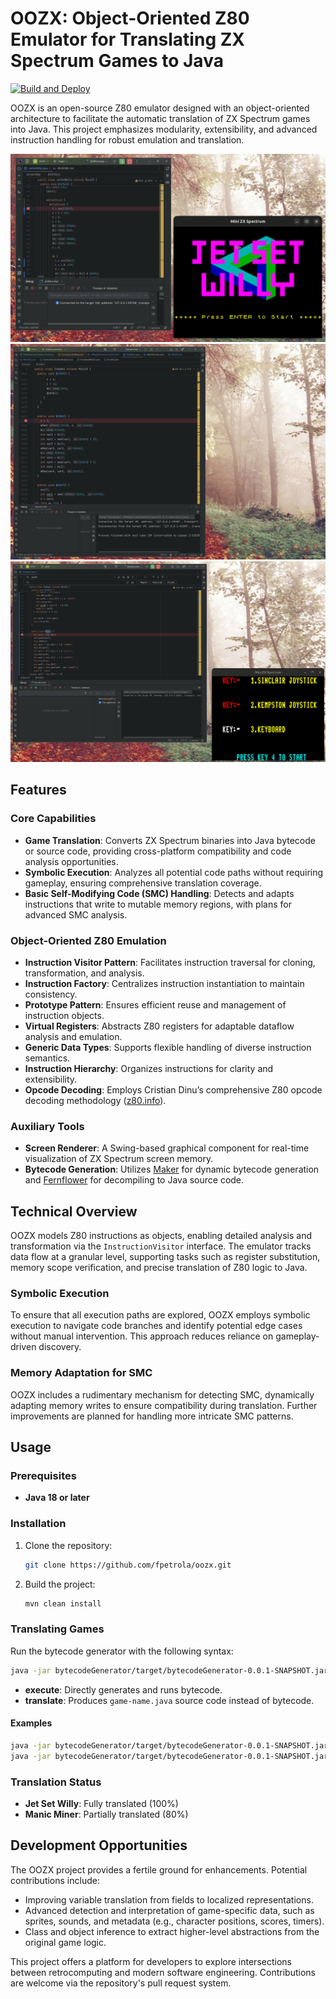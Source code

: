 # OOZX: Object-Oriented Z80 Emulator for Translating ZX Spectrum Games to Java

[![Build and Deploy](https://github.com/fpetrola/oozx/actions/workflows/maven.yml/badge.svg)](https://github.com/fpetrola/oozx/actions/workflows/maven.yml)

OOZX is an open-source Z80 emulator designed with an object-oriented architecture to facilitate the automatic translation of ZX Spectrum games into Java. This project emphasizes modularity, extensibility, and advanced instruction handling for robust emulation and translation.

![Gameplay de ZX Spectrum en oozx](doc/jsw1.gif)  
![dan-95%.gif](doc/dan-95%25.gif)
![wally-90%.gif](doc/wally-90%25.gif)

## Features

### Core Capabilities
- **Game Translation**: Converts ZX Spectrum binaries into Java bytecode or source code, providing cross-platform compatibility and code analysis opportunities.
- **Symbolic Execution**: Analyzes all potential code paths without requiring gameplay, ensuring comprehensive translation coverage.
- **Basic Self-Modifying Code (SMC) Handling**: Detects and adapts instructions that write to mutable memory regions, with plans for advanced SMC analysis.

### Object-Oriented Z80 Emulation
- **Instruction Visitor Pattern**: Facilitates instruction traversal for cloning, transformation, and analysis.
- **Instruction Factory**: Centralizes instruction instantiation to maintain consistency.
- **Prototype Pattern**: Ensures efficient reuse and management of instruction objects.
- **Virtual Registers**: Abstracts Z80 registers for adaptable dataflow analysis and emulation.
- **Generic Data Types**: Supports flexible handling of diverse instruction semantics.
- **Instruction Hierarchy**: Organizes instructions for clarity and extensibility.
- **Opcode Decoding**: Employs Cristian Dinu’s comprehensive Z80 opcode decoding methodology ([z80.info](http://www.z80.info/decoding.htm)).

### Auxiliary Tools
- **Screen Renderer**: A Swing-based graphical component for real-time visualization of ZX Spectrum screen memory.
- **Bytecode Generation**: Utilizes [Maker](https://github.com/cojen/Maker) for dynamic bytecode generation and [Fernflower](https://github.com/windup/windup/tree/master/impl/thirdparty/fernflower) for decompiling to Java source code.

## Technical Overview
OOZX models Z80 instructions as objects, enabling detailed analysis and transformation via the `InstructionVisitor` interface. The emulator tracks data flow at a granular level, supporting tasks such as register substitution, memory scope verification, and precise translation of Z80 logic to Java.

### Symbolic Execution
To ensure that all execution paths are explored, OOZX employs symbolic execution to navigate code branches and identify potential edge cases without manual intervention. This approach reduces reliance on gameplay-driven discovery.

### Memory Adaptation for SMC
OOZX includes a rudimentary mechanism for detecting SMC, dynamically adapting memory writes to ensure compatibility during translation. Further improvements are planned for handling more intricate SMC patterns.

## Usage

### Prerequisites
- **Java 18 or later**

### Installation
1. Clone the repository:
   ```bash
   git clone https://github.com/fpetrola/oozx.git
   ```
2. Build the project:
   ```bash
   mvn clean install
   ```

### Translating Games
Run the bytecode generator with the following syntax:
```bash
java -jar bytecodeGenerator/target/bytecodeGenerator-0.0.1-SNAPSHOT.jar [execute|translate] [game-name] [url] [main-routine-address]
```
- **execute**: Directly generates and runs bytecode.
- **translate**: Produces `game-name.java` source code instead of bytecode.

#### Examples
```bash
java -jar bytecodeGenerator/target/bytecodeGenerator-0.0.1-SNAPSHOT.jar execute jetsetwilly http://torinak.com/qaop/bin/jetsetwilly 34762
java -jar bytecodeGenerator/target/bytecodeGenerator-0.0.1-SNAPSHOT.jar execute manicminer http://torinak.com/qaop/bin/manicminer 33792
```

### Translation Status
- **Jet Set Willy**: Fully translated (100%)
- **Manic Miner**: Partially translated (80%)

## Development Opportunities
The OOZX project provides a fertile ground for enhancements. Potential contributions include:
- Improving variable translation from fields to localized representations.
- Advanced detection and interpretation of game-specific data, such as sprites, sounds, and metadata (e.g., character positions, scores, timers).
- Class and object inference to extract higher-level abstractions from the original game logic.

This project offers a platform for developers to explore intersections between retrocomputing and modern software engineering. Contributions are welcome via the repository's pull request system.

